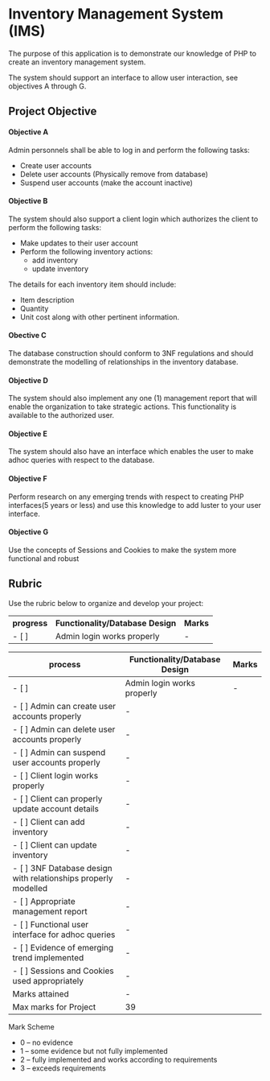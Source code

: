# Inventory Management System (IMS)

The purpose of this application is to demonstrate our knowledge of PHP to create an inventory management system. 

The system should support an interface to allow user interaction, see objectives A through G.  

## Project Objective

#### Objective A 
Admin personnels shall be able to log in and perform the following tasks:
* Create user accounts
* Delete user accounts (Physically remove from database)
* Suspend user accounts (make the account inactive)

 #### Objective B
The system should also support a client login which authorizes the client to perform the following tasks:
* Make updates to their user account
* Perform the following inventory actions: 
    * add inventory
    * update inventory

The details for each inventory item should include:
* Item description 
* Quantity
* Unit cost along with other pertinent information.

#### Obective C
The database construction should conform to 3NF regulations and should demonstrate the modelling of relationships in the inventory database.

#### Objective D
The system should also implement any one (1) management report that will enable the organization to take strategic actions. This functionality is available to the authorized user.

#### Objective E
The system should also have an interface which enables the user to make adhoc queries with respect to the database.

#### Objective F
Perform research on any emerging trends with respect to creating PHP interfaces(5 years or less) and use this knowledge to add luster to your user interface.
#### Objective G
Use the concepts of Sessions and Cookies to make the system more functional and robust
 
## Rubric

Use the rubric below to organize and develop your project:
<table>
 <tr>
  <th>progress</th>
  <th>Functionality/Database Design</th>
  <th>Marks</th>
 </tr>
 <tr>
  <td> - [ ] </td>
  <td> Admin login works properly </td>
  <td> - </td>
 </tr>
 
</table>


process | Functionality/Database Design                                   | Marks
--------| --------------------------------------------------------| ------
- [ ]   | Admin login works properly                                | -
- [ ] Admin can create user accounts properly                   | -
- [ ] Admin can delete user accounts properly                   | -
- [ ] Admin can suspend user accounts properly                  | -
- [ ] Client login works properly                               | -
- [ ] Client can properly update account details                | -
- [ ] Client can add inventory                                  | - 
- [ ] Client can update inventory                               | - 
- [ ] 3NF Database design with relationships properly  modelled | -
- [ ] Appropriate management report                             | -
- [ ] Functional user interface for adhoc queries               | -
- [ ] Evidence of emerging trend implemented                    | -
- [ ] Sessions and Cookies used appropriately                   | -
Marks attained                                                  | -
Max marks for Project                                           | 39

Mark Scheme
* 0 – no evidence
* 1 – some evidence but not fully implemented
* 2 – fully implemented and works according to requirements
* 3 – exceeds requirements
